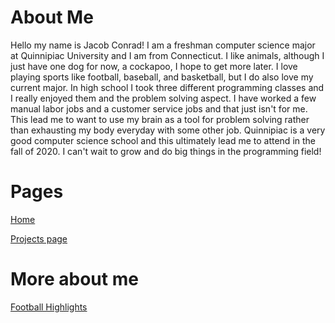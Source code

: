 # About Me

Hello my name is Jacob Conrad! I am a freshman computer science major at Quinnipiac University and I am from Connecticut. I like animals, although I just have one dog for now, a cockapoo, I hope to get more later. I love playing sports like football, baseball, and basketball, but I do also love my current major. In high school I took three different programming classes and I really enjoyed them and the problem solving aspect. I have worked a few manual labor jobs and a customer service jobs and that just isn't for me. This lead me to want to use my brain as a tool for problem solving rather than exhausting my body everyday with some other job. Quinnipiac is a very good computer science school and this ultimately lead me to attend in the fall of 2020. I can't wait to grow and do big things in the programming field!

# Pages

[Home](./)

[Projects page](./projects)

# More about me

[Football Highlights](https://www.hudl.com/video/3/8292771/5de1d17e4deb1113b068a0ce)
